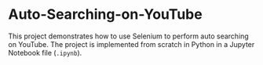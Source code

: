 # Auto-Searching-on-YouTube
This project demonstrates how to use Selenium to perform auto searching on YouTube. The project is implemented from scratch in Python in a Jupyter Notebook file (`.ipynb`).
